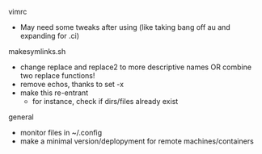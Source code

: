 vimrc
- May need some tweaks after using (like taking bang off au and expanding for .ci)

makesymlinks.sh
- change replace and replace2 to more descriptive names OR combine two replace functions!
- remove echos, thanks to set -x
- make this re-entrant
  - for instance, check if dirs/files already exist

general
- monitor files in ~/.config
- make a minimal version/deplopyment for remote machines/containers
